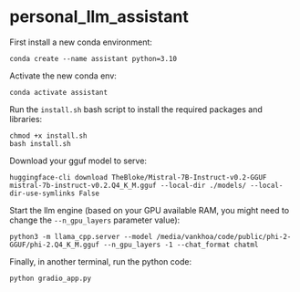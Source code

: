 # personal_llm_assistant

First install a new conda environment:
```
conda create --name assistant python=3.10
```

Activate the new conda env:
```
conda activate assistant
```

Run the ```install.sh``` bash script to install the required packages and libraries:
```
chmod +x install.sh
bash install.sh
```

Download your gguf model to serve:
```
huggingface-cli download TheBloke/Mistral-7B-Instruct-v0.2-GGUF mistral-7b-instruct-v0.2.Q4_K_M.gguf --local-dir ./models/ --local-dir-use-symlinks False
```

Start the llm engine (based on your GPU available RAM, you might need to change the ```--n_gpu_layers``` parameter value):
```
python3 -m llama_cpp.server --model /media/vankhoa/code/public/phi-2-GGUF/phi-2.Q4_K_M.gguf --n_gpu_layers -1 --chat_format chatml
```

Finally, in another terminal, run the python code:
```
python gradio_app.py
```
